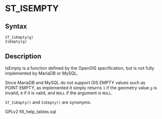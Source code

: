 
# ST_ISEMPTY

## Syntax


```
ST_IsEmpty(g)
IsEmpty(g)
```

## Description


IsEmpty is a function defined by the OpenGIS specification, but is not fully implemented by MariaDB or MySQL.


Since MariaDB and MySQL do not support GIS EMPTY values such as POINT EMPTY, as implemented it simply returns `1` if the geometry value *`g`* is invalid, `0` if it is valid, and `NULL` if the argument is `NULL`.


`ST_IsEmpty()` and `IsEmpty()` are synonyms.


GPLv2 fill_help_tables.sql

